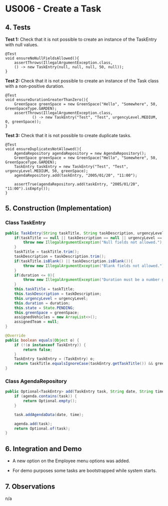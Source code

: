 # US006 - Create a Task 

## 4. Tests 

**Test 1:** Check that it is not possible to create an instance of the TaskEntry with null values. 

	@Test
    void ensureNoNullFieldsAllowed(){
        assertThrows(IllegalArgumentException.class,
        () -> new TaskEntry(null, null, null, 50, null));
    }
	

**Test 2:** Check that it is not possible to create an instance of the Task class with a non-positive duration. 

	@Test
    void ensureDurationGreaterThanZero(){
        GreenSpace greenSpace = new GreenSpace("Hello", "Somewhere", 50, GreenSpaceType.GARDEN);
        assertThrows(IllegalArgumentException.class,
                () -> new TaskEntry("Test", "Test", urgencyLevel.MEDIUM, 0, greenSpace));
    }

**Test 3:** Check that it is not possible to create duplicate tasks.

	@Test
    void ensureDuplicatesNotAllowed(){
        AgendaRepository agendaRepository = new AgendaRepository();
        GreenSpace greenSpace = new GreenSpace("Hello", "Somewhere", 50, GreenSpaceType.GARDEN);
        TaskEntry taskEntry = new TaskEntry("Test", "Test", urgencyLevel.MEDIUM, 50, greenSpace);
        agendaRepository.add(taskEntry, "2005/01/20", "11:00");

        assertTrue(agendaRepository.add(taskEntry, "2005/01/20", "11:00").isEmpty());
    }

## 5. Construction (Implementation)

### Class TaskEntry 

```java
public TaskEntry(String taskTitle, String taskDescription, urgencyLevel urgencyLevel, int duration, GreenSpace greenSpace) {
    if(taskTitle == null || taskDescription == null || urgencyLevel == null || greenSpace == null){
        throw new IllegalArgumentException("Null fields not allowed.");
    }
    taskTitle = taskTitle.trim();
    taskDescription = taskDescription.trim();
    if(taskTitle.isBlank() || taskDescription.isBlank()){
        throw new IllegalArgumentException("Blank fields not allowed.");
    }
    if(duration <= 0){
        throw new IllegalArgumentException("Duration must be a number greater than 0.");
    }
    this.taskTitle = taskTitle;
    this.taskDescription = taskDescription;
    this.urgencyLevel = urgencyLevel;
    this.duration = duration;
    this.state = State.PENDING;
    this.greenSpace = greenSpace;
    assignedVehicles = new ArrayList<>();
    assignedTeam = null;
}

@Override
public boolean equals(Object o) {
    if (!(o instanceof TaskEntry)) {
        return false;
    }
    TaskEntry taskEntry = (TaskEntry) o;
    return taskTitle.equalsIgnoreCase(taskEntry.getTaskTitle()) && greenSpace.equals(taskEntry.getGreenSpaceObject());
}
```

### Class AgendaRepository

```java
public Optional<TaskEntry> add(TaskEntry task, String date, String time) {
    if (agenda.contains(task)) {
        return Optional.empty();
    }

    task.addAgendaData(date, time);

    agenda.add(task);
    return Optional.of(task);
}
```


## 6. Integration and Demo 

* A new option on the Employee menu options was added.

* For demo purposes some tasks are bootstrapped while system starts.


## 7. Observations

n/a